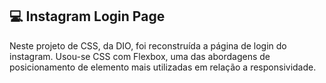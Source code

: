 ## 💻 Instagram Login Page

Neste projeto de CSS, da DIO, foi reconstruída a página de login do instagram.
Usou-se CSS com Flexbox, uma das abordagens de posicionamento de elemento mais utilizadas em relação a responsividade.
